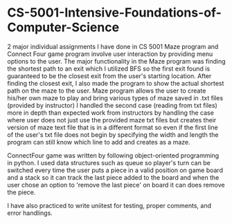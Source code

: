 # CS-5001-Intensive-Foundations-of-Computer-Science
2 major individual assignments I have done in CS 5001
Maze program and Connect Four game program involve user interaction by providing menu options to the user.
The major functionality in the Maze program was finding the shortest path to an exit which I utilized BFS
so the first exit found is guaranteed to be the closest exit from the user's starting location.
After finding the closest exit, I also made the program to show the actual shortest path on the maze to the user.
Maze program allows the user to create his/her own maze to play and bring various types of maze saved in .txt files (provided by instructor)
I handled the second case (reading from txt files) more in depth than expected work from instructors by handling the case where
user does not just use the provided maze txt files but creates their version of maze text file that is in a different format so
even if the first line of the user's txt file does not begin by specifying the width and length the program can still know which line
to add and creates as a maze.

ConnectFour game was written by following object-oriented programming in python.
I used data structures such as queue so player's turn can be switched every time the user puts a piece
in a valid position on game board and a stack so it can track the last piece added to the board and
when the user chose an option to 'remove the last piece' on board it can does remove the piece.

I have also practiced to write uniitest for testing, proper comments, and error handlings.
